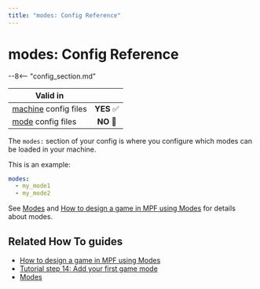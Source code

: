 ```yaml
---
title: "modes: Config Reference"
---
```


# modes: Config Reference

--8<-- "config_section.md"

| Valid in | |
|-----|:----:|
|[machine](instructions/machine_config.md) config files |**YES** :white_check_mark:|
|[mode](instructions/mode_config.md) config files|**NO** :no_entry_sign:|

The `modes:` section of your config is where you configure which modes
can be loaded in your machine.

This is an example:

``` yaml
modes:
  - my_mode1
  - my_mode2
```

See [Modes](../game_logic/modes/index.md) and
[How to design a game in MPF using Modes](../game_design/index.md) for details about
modes.

## Related How To guides

* [How to design a game in MPF using Modes](../game_design/index.md)
* [Tutorial step 14: Add your first game mode](../tutorial/14_add_a_mode.md)
* [Modes](../game_logic/modes/index.md)
